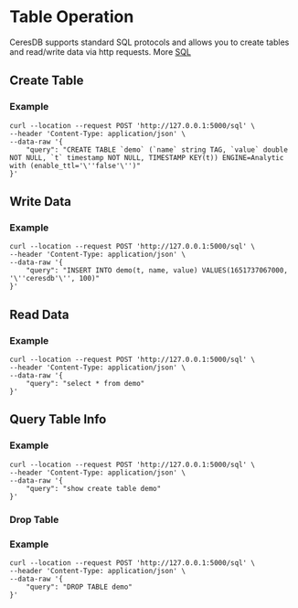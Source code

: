 # Table Operation

CeresDB supports standard SQL protocols and allows you to create tables and read/write data via http requests. More [SQL](../sql/README.md)

## Create Table

### Example

```shell
curl --location --request POST 'http://127.0.0.1:5000/sql' \
--header 'Content-Type: application/json' \
--data-raw '{
    "query": "CREATE TABLE `demo` (`name` string TAG, `value` double NOT NULL, `t` timestamp NOT NULL, TIMESTAMP KEY(t)) ENGINE=Analytic with (enable_ttl='\''false'\'')"
}'
```

## Write Data

### Example

```shell
curl --location --request POST 'http://127.0.0.1:5000/sql' \
--header 'Content-Type: application/json' \
--data-raw '{
    "query": "INSERT INTO demo(t, name, value) VALUES(1651737067000, '\''ceresdb'\'', 100)"
}'
```

## Read Data

### Example

```shell
curl --location --request POST 'http://127.0.0.1:5000/sql' \
--header 'Content-Type: application/json' \
--data-raw '{
    "query": "select * from demo"
}'
```

## Query Table Info

### Example

```shell
curl --location --request POST 'http://127.0.0.1:5000/sql' \
--header 'Content-Type: application/json' \
--data-raw '{
    "query": "show create table demo"
}'
```

### Drop Table

### Example

```shell
curl --location --request POST 'http://127.0.0.1:5000/sql' \
--header 'Content-Type: application/json' \
--data-raw '{
    "query": "DROP TABLE demo"
}'
```
